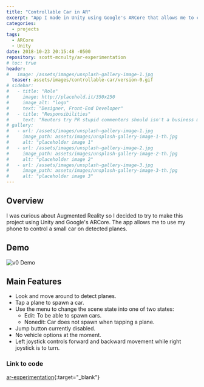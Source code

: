 ```yaml
---
title: "Controllable Car in AR"
excerpt: "App I made in Unity using Google's ARCore that allows me to control a car using on screen joysticks."
categories:
  - projects
tags:
  - ARCore
  - Unity
date: 2018-10-23 20:15:48 -0500
repository: scott-mcnulty/ar-experimentation
# toc: true
header:
#   image: /assets/images/unsplash-gallery-image-1.jpg
  teaser: assets/images/controllable-car/version-0.gif
# sidebar:
#   - title: "Role"
#     image: http://placehold.it/350x250
#     image_alt: "logo"
#     text: "Designer, Front-End Developer"
#   - title: "Responsibilities"
#     text: "Reuters try PR stupid commenters should isn't a business model"
# gallery:
#   - url: /assets/images/unsplash-gallery-image-1.jpg
#     image_path: assets/images/unsplash-gallery-image-1-th.jpg
#     alt: "placeholder image 1"
#   - url: /assets/images/unsplash-gallery-image-2.jpg
#     image_path: assets/images/unsplash-gallery-image-2-th.jpg
#     alt: "placeholder image 2"
#   - url: /assets/images/unsplash-gallery-image-3.jpg
#     image_path: assets/images/unsplash-gallery-image-3-th.jpg
#     alt: "placeholder image 3"
---
```


## Overview

I was curious about Augmented Reality so I decided to try to make this project using Unity and Google's ARCore. The app allows me to use my phone to control a small car on detected planes.

## Demo

![v0 Demo](/assets/images/controllable-car/version-0.gif)

## Main Features

- Look and move around to detect planes.
- Tap a plane to spawn a car.
- Use the menu to change the scene state into one of two states:
    - Edit: To be able to spawn cars.
    - Nonedit: Car does not spawn when tapping a plane.
- Jump button currently disabled.
- No vehicle options at the moment.
- Left joystick controls forward and backward movement while right joystick is to turn.


### Link to code

[ar-experimentation](https://github.com/scott-mcnulty/ar-experimentation){:target="_blank"}